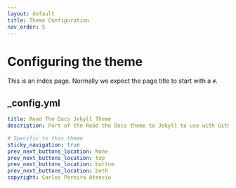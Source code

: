 ```yaml
---
layout: default
title: Theme Configuration
nav_order: 5
---
```


# Configuring the theme

This is an index page. Normally we expect the page title to start with a `#`.

## _config.yml


```yml
title: Read The Docs Jekyll Theme
description: Port of the Read the Docs theme to Jekyll to use with GitHub Pages.

# Specific to this theme
sticky_navigation: true
prev_next_buttons_location: None
prev_next_buttons_location: top
prev_next_buttons_location: bottom
prev_next_buttons_location: both
copyright: Carlos Pereira Atencio
```

